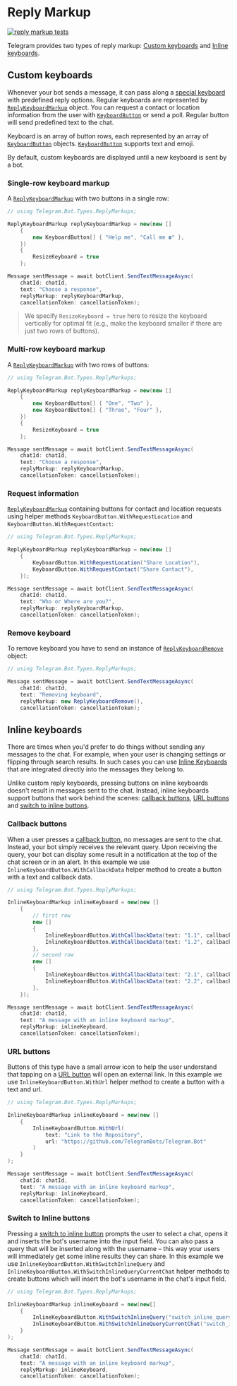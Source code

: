 # Reply Markup

[![reply markup tests](https://img.shields.io/badge/Examples-Reply_Markup-green.svg?style=flat-square)](https://github.com/TelegramBots/Telegram.Bot/blob/master/test/Telegram.Bot.Tests.Integ/ReplyMarkup/ReplyMarkupTests.cs)

Telegram provides two types of reply markup: [Custom keyboards](#custom-keyboards) and [Inline keyboards](#inline-keyboards).

## Custom keyboards

Whenever your bot sends a message, it can pass along a [special keyboard] with predefined reply options. Regular keyboards are represented by [`ReplyKeyboardMarkup`] object. You can request a contact or location information from the user with [`KeyboardButton`] or send a poll. Regular button will send predefined text to the chat.

Keyboard is an array of button rows, each represented by an array of [`KeyboardButton`] objects. [`KeyboardButton`] supports text and emoji.

By default, custom keyboards are displayed until a new keyboard is sent by a bot.

### Single-row keyboard markup

A [`ReplyKeyboardMarkup`] with two buttons in a single row:

```c#
// using Telegram.Bot.Types.ReplyMarkups;

ReplyKeyboardMarkup replyKeyboardMarkup = new(new []
    {
        new KeyboardButton[] { "Help me", "Call me ☎️" },
    })
    {
        ResizeKeyboard = true
    };

Message sentMessage = await botClient.SendTextMessageAsync(
    chatId: chatId,
    text: "Choose a response",
    replyMarkup: replyKeyboardMarkup,
    cancellationToken: cancellationToken);
```

> We specify `ResizeKeyboard = true` here to resize the keyboard vertically for optimal fit (e.g., make the keyboard smaller if there are just two rows of buttons).

### Multi-row keyboard markup

A [`ReplyKeyboardMarkup`] with two rows of buttons:

```c#
// using Telegram.Bot.Types.ReplyMarkups;

ReplyKeyboardMarkup replyKeyboardMarkup = new(new []
    {
        new KeyboardButton[] { "One", "Two" },
        new KeyboardButton[] { "Three", "Four" },
    })
    {
        ResizeKeyboard = true
    };

Message sentMessage = await botClient.SendTextMessageAsync(
    chatId: chatId,
    text: "Choose a response",
    replyMarkup: replyKeyboardMarkup,
    cancellationToken: cancellationToken);
```

### Request information

[`ReplyKeyboardMarkup`] containing buttons for contact and location requests using helper methods `KeyboardButton.WithRequestLocation` and `KeyboardButton.WithRequestContact`:

```c#
// using Telegram.Bot.Types.ReplyMarkups;

ReplyKeyboardMarkup replyKeyboardMarkup = new(new []
    {
        KeyboardButton.WithRequestLocation("Share Location"),
        KeyboardButton.WithRequestContact("Share Contact"),
    });

Message sentMessage = await botClient.SendTextMessageAsync(
    chatId: chatId,
    text: "Who or Where are you?",
    replyMarkup: replyKeyboardMarkup,
    cancellationToken: cancellationToken);
```

### Remove keyboard

To remove keyboard you have to send an instance of [`ReplyKeyboardRemove`] object:

```c#
// using Telegram.Bot.Types.ReplyMarkups;

Message sentMessage = await botClient.SendTextMessageAsync(
    chatId: chatId,
    text: "Removing keyboard",
    replyMarkup: new ReplyKeyboardRemove(),
    cancellationToken: cancellationToken);
```

## Inline keyboards

There are times when you'd prefer to do things without sending any messages to the chat. For example, when your user is changing settings or flipping through search results. In such cases you can use [Inline Keyboards] that are integrated directly into the messages they belong to.

Unlike custom reply keyboards, pressing buttons on inline keyboards doesn't result in messages sent to the chat. Instead, inline keyboards support buttons that work behind the scenes: [callback buttons](#callback-buttons), [URL buttons](#url-buttons) and [switch to inline buttons](#switch-to-inline-buttons).

### Callback buttons

When a user presses a [callback button], no messages are sent to the chat. Instead, your bot simply receives the relevant query. Upon receiving the query, your bot can display some result in a notification at the top of the chat screen or in an alert. In this example we use `InlineKeyboardButton.WithCallbackData` helper method to create a button with a text and callback data.

```c#
// using Telegram.Bot.Types.ReplyMarkups;

InlineKeyboardMarkup inlineKeyboard = new(new []
    {
        // first row
        new []
        {
            InlineKeyboardButton.WithCallbackData(text: "1.1", callbackData: "11"),
            InlineKeyboardButton.WithCallbackData(text: "1.2", callbackData: "12"),
        },
        // second row
        new []
        {
            InlineKeyboardButton.WithCallbackData(text: "2.1", callbackData: "21"),
            InlineKeyboardButton.WithCallbackData(text: "2.2", callbackData: "22"),
        },
    });

Message sentMessage = await botClient.SendTextMessageAsync(
    chatId: chatId,
    text: "A message with an inline keyboard markup",
    replyMarkup: inlineKeyboard,
    cancellationToken: cancellationToken);
```

### URL buttons

Buttons of this type have a small arrow icon to help the user understand that tapping on a [URL button] will open an external link. In this example we use `InlineKeyboardButton.WithUrl` helper method to create a button with a text and url.

```c#
// using Telegram.Bot.Types.ReplyMarkups;

InlineKeyboardMarkup inlineKeyboard = new(new []
    {
        InlineKeyboardButton.WithUrl(
            text: "Link to the Repository",
            url: "https://github.com/TelegramBots/Telegram.Bot"
        )
    }
);

Message sentMessage = await botClient.SendTextMessageAsync(
    chatId: chatId,
    text: "A message with an inline keyboard markup",
    replyMarkup: inlineKeyboard,
    cancellationToken: cancellationToken);
```

### Switch to Inline buttons

Pressing a [switch to inline button] prompts the user to select a chat, opens it and inserts the bot's username into the input field. You can also pass a query that will be inserted along with the username – this way your users will immediately get some inline results they can share. In this example we use `InlineKeyboardButton.WithSwitchInlineQuery` and `InlineKeyboardButton.WithSwitchInlineQueryCurrentChat` helper methods to create buttons which will insert the bot's username in the chat's input field.

```c#
// using Telegram.Bot.Types.ReplyMarkups;

InlineKeyboardMarkup inlineKeyboard = new(new[]
    {
        InlineKeyboardButton.WithSwitchInlineQuery("switch_inline_query"),
        InlineKeyboardButton.WithSwitchInlineQueryCurrentChat("switch_inline_query_current_chat"),
    }
);

Message sentMessage = await botClient.SendTextMessageAsync(
    chatId: chatId,
    text: "A message with an inline keyboard markup",
    replyMarkup: inlineKeyboard,
    cancellationToken: cancellationToken);
```

[special keyboard]: https://core.telegram.org/bots#keyboards
[`ReplyKeyboardMarkup`]: https://core.telegram.org/bots/api/#replykeyboardmarkup
[`KeyboardButton`]: https://core.telegram.org/bots/api/#keyboardbutton
[Inline Keyboards]: https://core.telegram.org/bots#inline-keyboards-and-on-the-fly-updating
[callback button]: https://core.telegram.org/bots/2-0-intro#callback-buttons
[URL button]: https://core.telegram.org/bots/2-0-intro#url-buttons
[switch to inline button]: https://core.telegram.org/bots/2-0-intro#switch-to-inline-buttons
[`ReplyKeyboardRemove`]: https://core.telegram.org/bots/api#replykeyboardremove
